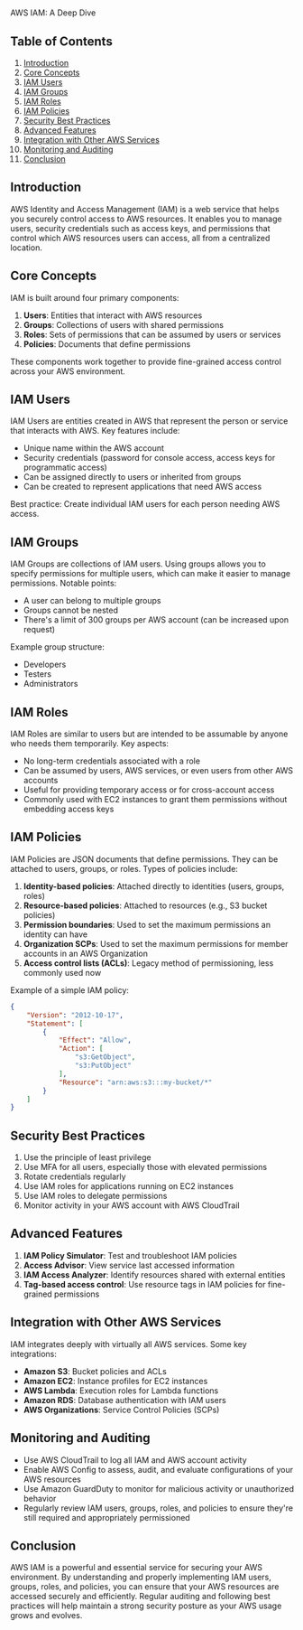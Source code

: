 #  
AWS IAM: A Deep Dive

## Table of Contents
1. [Introduction](#introduction)
2. [Core Concepts](#core-concepts)
3. [IAM Users](#iam-users)
4. [IAM Groups](#iam-groups)
5. [IAM Roles](#iam-roles)
6. [IAM Policies](#iam-policies)
7. [Security Best Practices](#security-best-practices)
8. [Advanced Features](#advanced-features)
9. [Integration with Other AWS Services](#integration-with-other-aws-services)
10. [Monitoring and Auditing](#monitoring-and-auditing)
11. [Conclusion](#conclusion)

## Introduction

AWS Identity and Access Management (IAM) is a web service that helps you securely control access to AWS resources. It enables you to manage users, security credentials such as access keys, and permissions that control which AWS resources users can access, all from a centralized location.

## Core Concepts

IAM is built around four primary components:

1. **Users**: Entities that interact with AWS resources
2. **Groups**: Collections of users with shared permissions
3. **Roles**: Sets of permissions that can be assumed by users or services
4. **Policies**: Documents that define permissions

These components work together to provide fine-grained access control across your AWS environment.

## IAM Users

IAM Users are entities created in AWS that represent the person or service that interacts with AWS. Key features include:

- Unique name within the AWS account
- Security credentials (password for console access, access keys for programmatic access)
- Can be assigned directly to users or inherited from groups
- Can be created to represent applications that need AWS access

Best practice: Create individual IAM users for each person needing AWS access.

## IAM Groups

IAM Groups are collections of IAM users. Using groups allows you to specify permissions for multiple users, which can make it easier to manage permissions. Notable points:

- A user can belong to multiple groups
- Groups cannot be nested
- There's a limit of 300 groups per AWS account (can be increased upon request)

Example group structure:
- Developers
- Testers
- Administrators

## IAM Roles

IAM Roles are similar to users but are intended to be assumable by anyone who needs them temporarily. Key aspects:

- No long-term credentials associated with a role
- Can be assumed by users, AWS services, or even users from other AWS accounts
- Useful for providing temporary access or for cross-account access
- Commonly used with EC2 instances to grant them permissions without embedding access keys

## IAM Policies

IAM Policies are JSON documents that define permissions. They can be attached to users, groups, or roles. Types of policies include:

1. **Identity-based policies**: Attached directly to identities (users, groups, roles)
2. **Resource-based policies**: Attached to resources (e.g., S3 bucket policies)
3. **Permission boundaries**: Used to set the maximum permissions an identity can have
4. **Organization SCPs**: Used to set the maximum permissions for member accounts in an AWS Organization
5. **Access control lists (ACLs)**: Legacy method of permissioning, less commonly used now

Example of a simple IAM policy:

```json
{
    "Version": "2012-10-17",
    "Statement": [
        {
            "Effect": "Allow",
            "Action": [
                "s3:GetObject",
                "s3:PutObject"
            ],
            "Resource": "arn:aws:s3:::my-bucket/*"
        }
    ]
}
```

## Security Best Practices

1. Use the principle of least privilege
2. Use MFA for all users, especially those with elevated permissions
3. Rotate credentials regularly
4. Use IAM roles for applications running on EC2 instances
5. Use IAM roles to delegate permissions
6. Monitor activity in your AWS account with AWS CloudTrail

## Advanced Features

1. **IAM Policy Simulator**: Test and troubleshoot IAM policies
2. **Access Advisor**: View service last accessed information
3. **IAM Access Analyzer**: Identify resources shared with external entities
4. **Tag-based access control**: Use resource tags in IAM policies for fine-grained permissions

## Integration with Other AWS Services

IAM integrates deeply with virtually all AWS services. Some key integrations:

- **Amazon S3**: Bucket policies and ACLs
- **Amazon EC2**: Instance profiles for EC2 instances
- **AWS Lambda**: Execution roles for Lambda functions
- **Amazon RDS**: Database authentication with IAM users
- **AWS Organizations**: Service Control Policies (SCPs)

## Monitoring and Auditing

- Use AWS CloudTrail to log all IAM and AWS account activity
- Enable AWS Config to assess, audit, and evaluate configurations of your AWS resources
- Use Amazon GuardDuty to monitor for malicious activity or unauthorized behavior
- Regularly review IAM users, groups, roles, and policies to ensure they're still required and appropriately permissioned

## Conclusion

AWS IAM is a powerful and essential service for securing your AWS environment. By understanding and properly implementing IAM users, groups, roles, and policies, you can ensure that your AWS resources are accessed securely and efficiently. Regular auditing and following best practices will help maintain a strong security posture as your AWS usage grows and evolves.
